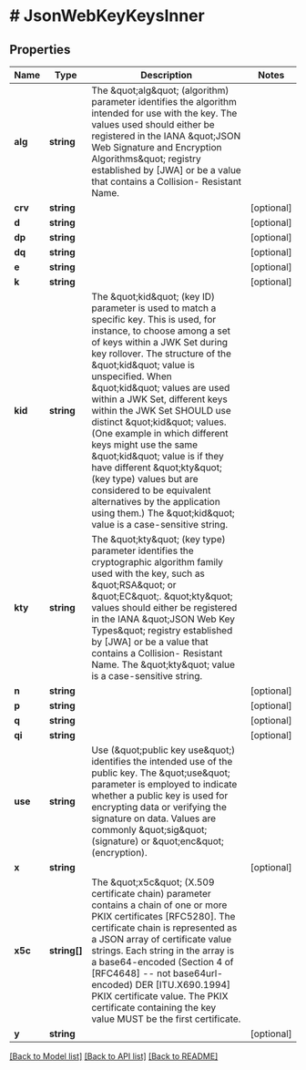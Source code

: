 # # JsonWebKeyKeysInner

## Properties

Name | Type | Description | Notes
------------ | ------------- | ------------- | -------------
**alg** | **string** | The \&quot;alg\&quot; (algorithm) parameter identifies the algorithm intended for use  with the key. The values used should either be registered in the IANA  \&quot;JSON Web Signature and Encryption Algorithms\&quot; registry established  by [JWA] or be a value that contains a Collision- Resistant Name. |
**crv** | **string** |  | [optional]
**d** | **string** |  | [optional]
**dp** | **string** |  | [optional]
**dq** | **string** |  | [optional]
**e** | **string** |  | [optional]
**k** | **string** |  | [optional]
**kid** | **string** | The \&quot;kid\&quot; (key ID) parameter is used to match a specific key. This is used,  for instance, to choose among a set of keys within a JWK Set during key  rollover. The structure of the \&quot;kid\&quot; value is unspecified. When \&quot;kid\&quot;  values are used within a JWK Set, different keys within the JWK Set SHOULD  use distinct \&quot;kid\&quot; values. (One example in which different keys might use  the same \&quot;kid\&quot; value is if they have different \&quot;kty\&quot; (key type) values but  are considered to be equivalent alternatives by the application using them.)  The \&quot;kid\&quot; value is a case-sensitive string. |
**kty** | **string** | The \&quot;kty\&quot; (key type) parameter identifies the cryptographic algorithm family  used with the key, such as \&quot;RSA\&quot; or \&quot;EC\&quot;. \&quot;kty\&quot; values should either be  registered in the IANA \&quot;JSON Web Key Types\&quot; registry established by [JWA]  or be a value that contains a Collision- Resistant Name. The \&quot;kty\&quot; value  is a case-sensitive string. |
**n** | **string** |  | [optional]
**p** | **string** |  | [optional]
**q** | **string** |  | [optional]
**qi** | **string** |  | [optional]
**use** | **string** | Use (\&quot;public key use\&quot;) identifies the intended use of the public key. The  \&quot;use\&quot; parameter is employed to indicate whether a public key is used for  encrypting data or verifying the signature on data. Values are commonly  \&quot;sig\&quot; (signature) or \&quot;enc\&quot; (encryption). |
**x** | **string** |  | [optional]
**x5c** | **string[]** | The \&quot;x5c\&quot; (X.509 certificate chain) parameter contains a chain of one  or more PKIX certificates [RFC5280]. The certificate chain is represented  as a JSON array of certificate value strings. Each string in the array is  a base64-encoded (Section 4 of [RFC4648] -- not base64url-encoded) DER [ITU.X690.1994] PKIX certificate value. The PKIX certificate containing the  key value MUST be the first certificate. |
**y** | **string** |  | [optional]

[[Back to Model list]](../../README.md#models) [[Back to API list]](../../README.md#endpoints) [[Back to README]](../../README.md)
